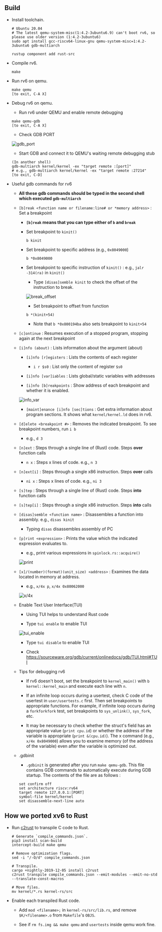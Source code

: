 ## Build

- Install toolchain.

  ```
  # Ubuntu 20.04
  # The latest qemu-system-misc(1:4.2-3ubuntu6.9) can't boot rv6, so please use older version (1:4.2-3ubuntu6)
  sudo apt install gcc-riscv64-linux-gnu qemu-system-misc=1:4.2-3ubuntu6 gdb-multiarch

  rustup component add rust-src
  ```

- Compile rv6.

  ```
  make
  ```

- Run rv6 on qemu.

  ```
  make qemu
  [to exit, C-A X]
  ```

- Debug rv6 on qemu.

  - Run rv6 under QEMU and enable remote debugging

  ```
  make qemu-gdb
  [to exit, C-A X]
  ```

  - Check GDB PORT

  ![gdb_port](https://imgur.com/3qCU06N.png)

  - Start GDB and connect it to QEMU's waiting remote debugging stub

  ```
  (In another shell)
  gdb-multiarch kernel/kernel -ex "target remote :[port]"
  # e.g., gdb-multiarch kernel/kernel -ex "target remote :27214"
  [to exit, C-D]
  ```

- Useful gdb commands for rv6
  
  - **All these gdb commands should be typed in the second shell which executed `gdb-multiarch`**

  - `[b]reak <function name or filename:line# or *memory address>` : Set a breakpoint
  
    + **`[b]reak` means that you can type either of `b` and `break`**

    + Set breakpoint to `kinit()`
    
      ```
      b kinit
      ```
    
    + Set breakpoint to specific address (e.g., `0x8049000`)

      ```
      b *0x8049000
      ```
    
    + Set breakpoint to specific instruction of `kinit()` : e.g., `jalr -314(ra)` in `kinit()`

      * Type `[disas]semble kinit` to check the offset of the instruction to break.

      ![break_offset](https://imgur.com/nn6FBG4.png)
      
      * Set breakpoint to offset from function
      
      ```
      b *(kinit+54)
      ```

      * Note that `b *0x800194ba` also sets breakpoint to `kinit+54`

  - `[c]ontinue` : Resumes execution of a stopped program, stopping again at the next breakpoint

  - `[i]nfo (about)` : Lists information about the argument (about)

    + `[i]nfo [r]egisters` : Lists the contents of each register

      * `i r $s0` : List only the content of register `$s0`

    + `[i]nfo [var]iables` : Lists global/static variables with addresses

    + `[i]nfo [b]reakpoints` : Show address of each breakpoint and whether it is enabled.

    ![info_var](https://i.imgur.com/HTn1rTw.png)

    + `[maint]enance [i]nfo [sec]tions` : Get extra information about program sections. It shows what `kernel/kernel.ld` does in rv6.

  - `[d]elete <breakpoint #>` : Removes the indicated breakpoint. To see breakpoint numbers, run `i b`
  
    + e.g., `d 3`
  
  - `[n]ext` : Steps through a single line of (Rust) code. Steps **over** function calls

    + `n x` : Steps x lines of code. e.g., `n 3`

  - `[n]ext[i]` : Steps through a single x86 instruction. Steps **over** calls

    + `ni x` : Steps x lines of code. e.g., `ni 3`
  
  - `[s]tep` : Steps through a single line of (Rust) code. Steps **into** function calls

  - `[s]tep[i]` : Steps through a single x86 instruction. Steps **into** calls

  - `[disas]semble <function name>` : Disassembles a function into assembly. e.g., `disas kinit`

    + Typing `disas` disassembles assembly of PC
  
  - `[p]rint <expression>` : Prints the value which the indicated expression evaluates to.

    + e.g., print various expressions in `spinlock.rs::acquire()`

    ![print](https://i.imgur.com/8OtkOig.png)

  - `[x]/(number)(format)(unit_size) <address>` : Examines the data located in memory at address.

    + e.g., `x/4x p`, `x/4x 0x80062000`

    ![x/4x](https://i.imgur.com/Gb4N3KB.png)
  
  - Enable Text User Interface(TUI)

    + Using TUI helps to understand Rust code

    + Type `tui enable` to enable TUI

    ![tui_enable](https://imgur.com/OHmmscQ.png)

    + Type `tui disable` to enable TUI

    + Check https://sourceware.org/gdb/current/onlinedocs/gdb/TUI.html#TUI

  - Tips for debugging rv6

    + If rv6 doesn't boot, set the breakpoint to `kernel_main()` with `b kernel::kernel_main` and execute each line with `n`.

    + If an infinite loop occurs during a usertest, check C code of the usertest in `user/usertests.c` first. Then set breakpoints to appropriate functions. For example, if infinite loop occurs during a `forkforkfork` test, set breakpoints to `sys_unlink()`, `sys_fork`, etc.

    + It may be necessary to check whether the struct's field has an appropriate value (`print cpu.id`) or whether the address of the variable is appropriate (`print &(cpu.id)`). The x command (e.g., `x/4x 0x8049000`) allows you to examine memory (of the address of the variable) even after the variable is optimized out.
  
  - .gdbinit

    + `.gdbinit` is generated after you run `make qemu-gdb`. This file contains GDB commands to automatically execute during GDB startup. The contents of the file are as follows :

    ```
    set confirm off
    set architecture riscv:rv64
    target remote 127.0.0.1:[PORT]
    symbol-file kernel/kernel
    set disassemble-next-line auto
    ```

## How we ported xv6 to Rust

- Run [c2rust](https://github.com/immunant/c2rust) to transpile C code to Rust.

  ```
  # Generate `compile_commands.json`.
  pip3 install scan-build
  intercept-build make qemu

  # Remove optimization flags.
  sed -i "/-O/d" compile_commands.json

  # Transpile.
  cargo +nightly-2019-12-05 install c2rust
  c2rust transpile compile_commands.json --emit-modules --emit-no-std --translate-const-macros

  # Move files.
  mv kernel/*.rs kernel-rs/src
  ```

- Enable each transpiled Rust code.

    + Add `mod <filename>;` in `kernel-rs/src/lib.rs`, and remove `$K/<filename>.o` from
      `Makefile`'s `OBJS`.
      
    + See if `rm fs.img && make qemu` and `usertests` inside qemu work fine.
